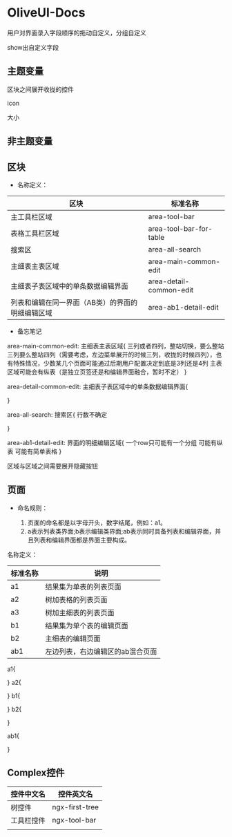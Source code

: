 # OliveUI-Docs

用户对界面录入字段顺序的拖动自定义，分组自定义

show出自定义字段

## 主题变量

区块之间展开收拢的控件

icon

大小

## 非主题变量


## 区块

* 名称定义：

| 区块 | 标准名称 |
| --- | --- |
| 主工具栏区域 | area-tool-bar |
| 表格工具栏区域 | area-tool-bar-for-table |
| 搜索区 | area-all-search |
| 主细表主表区域 | area-main-common-edit |
| 主细表子表区域中的单条数据编辑界面 | area-detail-common-edit |
| 列表和编辑在同一界面（AB类）的界面的明细编辑区域 | area-ab1-detail-edit |

* 备忘笔记

area-main-common-edit:   主细表主表区域{
	三列或者四列，整站切换，要么整站三列要么整站四列（需要考虑，左边菜单展开的时候三列，收拢的时候四列），也有特殊情况，少数某几个页面可能通过后期用户配置决定到底是3列还是4列
	主表区域可能会有纵表（是独立页签还是和编辑界面融合，暂时不定）
}


area-detail-common-edit:   主细表子表区域中的单条数据编辑界面{
	
}

area-all-search:   搜索区{
	行数不确定
	
}

area-ab1-detail-edit:   界面的明细编辑区域{
	一个row只可能有一个分组
	可能有纵表
	可能有简单表格
}


区域与区域之间需要展开隐藏按钮


## 页面

* 命名规则：

    1. 页面的命名都是以字母开头，数字结尾，例如：a1。
    2. a表示列表类界面;b表示编辑类界面;ab表示同时具备列表和编辑界面，并且列表和编辑界面都是界面主要构成。

名称定义：

| 标准名称 | 说明 |
| --- | --- |
| a1 | 结果集为单表的列表页面 |
| a2 | 树加表格的列表页面 |
| a3 | 树加主细表的列表页面 |
| b1 | 结果集为单个表的编辑页面 |
| b2 | 主细表的编辑页面 |
| ab1 | 左边列表，右边编辑区的ab混合页面 |

a1{
	
}
a2{
	
}
b1{
	
}
b2{
	
}

ab1{

}




## Complex控件
| 控件中文名 | 控件英文名 |
| --- | --- |
| 树控件 | ngx-first-tree |
| 工具栏控件 | ngx-tool-bar |
|  |  |